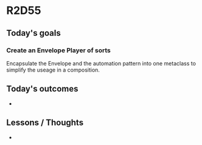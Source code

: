 # R2D55

## Today's goals

### Create an Envelope Player of sorts
Encapsulate the Envelope and the automation pattern into one metaclass to simplify the useage in a composition.

## Today's outcomes
- 

## Lessons / Thoughts
- 